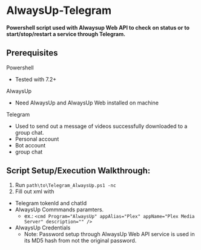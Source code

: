 # AlwaysUp-Telegram
 
#### Powershell script used with Alwaysup Web API to check on status or to start/stop/restart a service through Telegram.

## Prerequisites

Powershell
- Tested with 7.2+

AlwaysUp
- Need AlwaysUp and AlwaysUp Web installed on machine

Telegram
- Used to send out a message of videos successfully downloaded to a group chat.
- Personal account
- Bot account
- group chat

## Script Setup/Execution Walkthrough:
1. Run `path\to\Telegram_AlwaysUp.ps1 -nc`
2. Fill out xml with
 - Telegram tokenId and chatId
 - AlwaysUp Commmands paramters.
   - ex.: `<cmd Program="AlwaysUp" appAlias="Plex" appName="Plex Media Server" description="" />`
 - AlwaysUp Credentials
   - Note: Password setup through AlwaysUp Web API service is used in its MD5 hash from not the original password.
